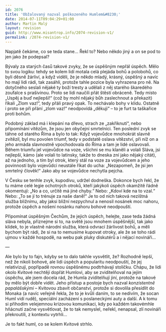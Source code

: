 ```yaml
---
id: 2076
title: 'Obžalovaný nazval poškozeného Humlem&#8230;'
date: 2014-07-11T09:04:29+01:00
author: Martin Malý
layout: revision
guid: http://www.misantrop.info/2074-revision-v1/
permalink: /2074-revision-v1/
---
```

Napjatě čekáme, co se teda stane&#8230; Řekl to? Nebo někdo jiný a on se pod to jen jako že podepsal?

<!--more-->

Bývaly za starých časů takové zvyky, že se úspěšným nepřál úspěch. Mělo to svou logiku: tehdy se kolem lidí motala celá plejáda bohů a polobohů, co byli děsně žárliví, a když viděli, že je někdo mladý, krásný, úspěšný a navíc ho mají lidi rádi, tak zasáhli, protože tahle pozice byla vyhrazena pro ně. Na dotyčného seslali nějaké ty boží tresty a udělali z něj starého škaredého zoufalce s prašivinou. Proto se lidi naučili přát štěstí obráceně. Tedy místo &#8222;Uspěj a buď nejlepší!&#8220; (což by mohl nějaký bůh zaslechnout a překazit) říkali &#8222;Zlom vaz!&#8220;, tedy přáli pravý opak. To nechávalo bohy v klidu. Ostatně i proto se při přání &#8222;zlom vaz!&#8220; neodpovídá &#8222;děkuji&#8220; &#8211; to je furt ta taškařice proti bohům.

Podobný základ má i klepání na dřevo, strach ze &#8222;zakřiknutí&#8220;, nebo připomínání vítězům, že jsou jen obyčejní smrtelníci. Ten poslední zvyk se táhne od starého Říma a bylo to tak: Když vojevůdce mnohokrát slavně zvítězil, byl mu povolen triumf, tedy v podstatě oslava vítězství, při níž on a jeho armáda slavnostně vpochodovala do Říma a tam je lidé oslavovali. Během triumfu jel vojevůdce na voze, všichni se mu klaněli a volali Sláva, jsi nejlepší, kámo (ale volali to latinsky, takže to dneska zní jako nějaký citát), až na jednoho, a tím byl otrok, který stál na voze za vojevůdcem a jeho povinností bylo vojevůdci neustále říkat do ucha: &#8222;Nezapomeň, že jsi jen smrtelný člověk!&#8220; Jako aby se vojevůdce nechytla pejcha.

V Česku se tenhle zvyk, kupodivu, udržel dodneška. Dokonce bych řekl, že tu máme celé legie ochotných otroků, kteří jakýkoli úspěch okamžitě řádně okomentují: &#8222;No a co, určitě má jiné chyby.&#8220; Nebo: &#8222;Kdoví kde na to vzal.&#8220; Nebo: &#8222;To se jí to trénuje za naše daně!&#8220; Je to od nich taková nezištná služba bližnímu, aby jaksi bližní nezpychnul a nenosil nosánek moc nahoru, protože úspěch a nošení nosánku nahoru bohové neodpouští.

Připomínat úspěšným Čechům, že jejich úspěch, helejte, zase teda žádná sláva nebyla, přiznejme si to, na světě jsou mnohem úspěšnější, tak jako klídek, to je vlastně národní služba, která odvrací žárlivost bohů, a měli bychom být rádi, že si na to nemusíme kupovat otroky, ale že se toho rádi ujmou v každé hospodě, na webu pak pluky diskutérů a i nějací novináři&#8230;

&#8212;

Ale bylo by to fajn, kdyby se to dalo takhle vysvětlit, že? Rozhodně lepší, než že nikoli bohové, ale lidi úspěch a popularitu neodpouští, že jej relativizují, popřípadě rovnou úspěšnému podtrhávají stoličku. Chápu, že lidi okolo Kvitové nechtějí dopřát Humlovi, aby se zviditelňoval na jejím úspěchu, ale jsem docela rád, že Humla zviditelňují jiní, protože na takové by mělo být dobře vidět. Jeho přístup a postoje bych nazval _konzistentně papalášskými_ &#8211; Kvitovou zbavit občanství, protože si dovolila přesídlit do Monaka (a navíc veřejně řekla, že to je kvůli daním, to se nedivím, že socan Huml vidí rudě), speciální zacházení s poslaneckými auty a další. A k tomu si přihodím velejemnou krizovou komunikaci, kdy po každém takovémhle hňácnutí začne vysvětlovat, že to tak nemyslel, neřekl, nenapsal, zlí novináři překroutili, z kontextu vytrhli&#8230;

Je to fakt huml, co se kolem Kvitové strhlo.